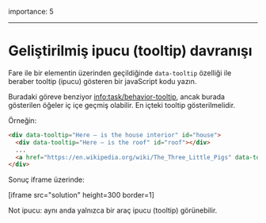 importance: 5

---

# Geliştirilmiş ipucu (tooltip) davranışı 

Fare ile bir elementin üzerinden geçildiğinde `data-tooltip` özelliği ile beraber tooltip (ipucu) gösteren bir javaScript kodu yazın.

Buradaki göreve benziyor <info:task/behavior-tooltip>, ancak burada gösterilen öğeler iç içe geçmiş olabilir. En içteki tooltip gösterilmelidir.

Örneğin:

```html
<div data-tooltip="Here – is the house interior" id="house">
  <div data-tooltip="Here – is the roof" id="roof"></div>
  ...
  <a href="https://en.wikipedia.org/wiki/The_Three_Little_Pigs" data-tooltip="Read on…">Fare ile buranın üzerine gel</a>
</div>
```

Sonuç iframe üzerinde:

[iframe src="solution" height=300 border=1]

Not ipucu: aynı anda yalnızca bir araç ipucu (tooltip) görünebilir.
